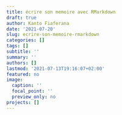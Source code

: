 ```yaml
---
title: écrire son memoire avec RMarkdown
draft: true
author: Kanto Fiaferana
date: '2021-07-20'
slug: ecrire-son-memoire-rmarkdown
categories: []
tags: []
subtitle: ''
summary: ''
authors: []
lastmod: '2021-07-13T19:16:07+02:00'
featured: no
image:
  caption: ''
  focal_point: ''
  preview_only: no
projects: []
---
```

